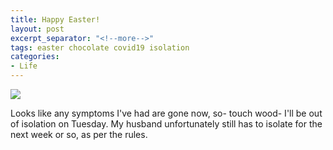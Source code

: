 ```yaml
---
title: Happy Easter!
layout: post
excerpt_separator: "<!--more-->"
tags: easter chocolate covid19 isolation
categories:
- Life
---
```


![]({{"/assets/img/happy_easter.jpg"|relative_url}})

Looks like any symptoms I've had are gone now, so- touch wood- I'll be out of isolation on Tuesday. My husband unfortunately still has to isolate for the next week or so, as per the rules.